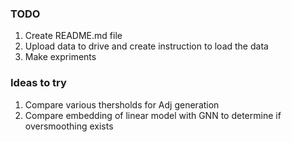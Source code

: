 ### TODO
1. Create README.md file
2. Upload data to drive and create instruction to load the data
3. Make expriments

### Ideas to try
1. Compare various thersholds for Adj generation
2. Compare embedding of linear model with GNN to determine if oversmoothing exists